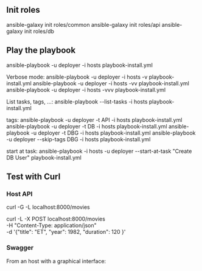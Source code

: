 ## Init roles
ansible-galaxy init roles/common
ansible-galaxy init roles/api
ansible-galaxy init roles/db

## Play the playbook
ansible-playbook -u deployer -i hosts playbook-install.yml 

Verbose mode:
ansible-playbook -u deployer -i hosts -v playbook-install.yml 
ansible-playbook -u deployer -i hosts -vv playbook-install.yml 
ansible-playbook -u deployer -i hosts -vvv playbook-install.yml 

List tasks, tags, ...:
ansible-playbook --list-tasks -i hosts  playbook-install.yml

tags:
ansible-playbook -u deployer -t API -i hosts  playbook-install.yml
ansible-playbook -u deployer -t DB -i hosts  playbook-install.yml
ansible-playbook -u deployer -t DBG -i hosts  playbook-install.yml
ansible-playbook -u deployer --skip-tags DBG -i hosts  playbook-install.yml

start at task:
ansible-playbook -i hosts -u deployer --start-at-task "Create DB User" playbook-install.yml

## Test with Curl
### Host API
curl -G -L localhost:8000/movies

curl -L -X POST localhost:8000/movies \
  -H "Content-Type: application/json" \
  -d '{"title": "ET", "year": 1982, "duration": 120 }'

### Swagger
From an host with a graphical interface:
